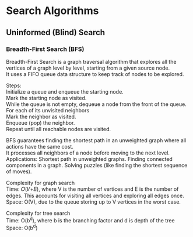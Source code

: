 # Search Algorithms

## Uninformed (Blind) Search 

### Breadth-First Search (BFS)
Breadth-First Search is a graph traversal algorithm that explores all the vertices of a graph level by level, starting from a given source node. <br/>
It uses a FIFO queue data structure to keep track of nodes to be explored.

Steps:<br/>
Initialize a queue and enqueue the starting node.<br/>
Mark the starting node as visited.<br/>
While the queue is not empty, dequeue a node from the front of the queue.
For each of its unvisited neighbors <br/>
Mark the neighbor as visited.<br/>
Enqueue (pop) the neighbor.<br/>
Repeat until all reachable nodes are visited.<br/>


BFS guarantees finding the shortest path in an unweighted graph where all actions have the same cost.<br/>
It processes all neighbors of a node before moving to the next level.
Applications:
Shortest path in unweighted graphs.
Finding connected components in a graph.
Solving puzzles (like finding the shortest sequence of moves).

Complexity for graph search<br/>
Time: 𝑂(𝑉+𝐸), where V is the number of vertices and E is the number of edges.
This accounts for visiting all vertices and exploring all edges once.<br/>
Space: O(V), due to the queue storing up to V vertices in the worst case.

Complexity for tree search<br/>
Time: O(b<sup>d</sup>), where b is the branching factor and d is depth of the tree <br/>
Space: O(b<sup>d</sup>)
